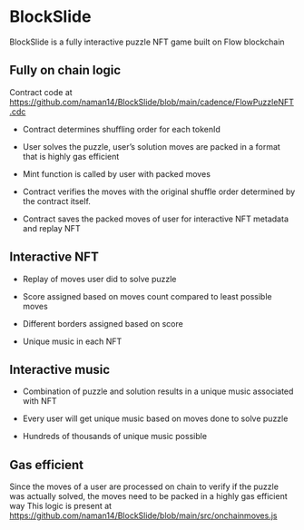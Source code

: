 # BlockSlide

BlockSlide is a fully interactive puzzle NFT game built on Flow blockchain

## Fully on chain logic

Contract code at https://github.com/naman14/BlockSlide/blob/main/cadence/FlowPuzzleNFT.cdc

* Contract determines shuffling order for each tokenId

* User solves the puzzle, user’s solution moves are packed in a format that is highly gas efficient

* Mint function is called by user with packed moves

* Contract verifies the moves with the original shuffle order determined by the contract itself.

* Contract saves the packed moves of user for interactive NFT metadata and replay NFT


## Interactive NFT

* Replay of moves user did to solve puzzle

* Score assigned based on moves count compared to least possible moves

* Different borders assigned based on score

* Unique music in each NFT

  
## Interactive music

* Combination of puzzle and solution results in a unique music associated with NFT

* Every user will get unique music based on moves done to solve puzzle

* Hundreds of thousands of unique music possible

## Gas efficient

Since the moves of a user are processed on chain to verify if the puzzle was actually solved, the moves need to be packed in a highly gas efficient way
This logic is present at https://github.com/naman14/BlockSlide/blob/main/src/onchainmoves.js

